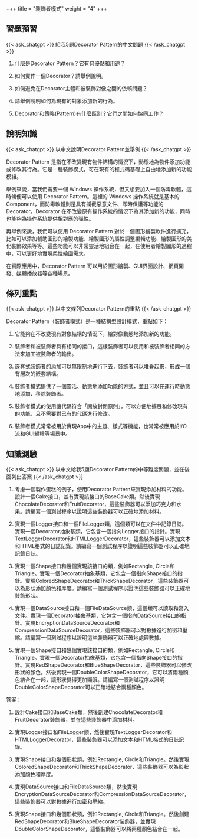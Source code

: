 +++
title = "裝飾者模式"
weight = "4"
+++
## 習題預習
{{< ask_chatgpt >}}
給我5題Decorator Pattern的中文問題
{{< /ask_chatgpt >}}



1. 什麼是Decorator Pattern？它有何優點和用途？

2. 如何實作一個Decorator？請舉例說明。

3. 如何避免在Decorator主體和被裝飾對像之間的依賴問題？

4. 請舉例說明如何為現有的對象添加新的行為。

5. Decorator和策略(Pattern)有什麼區別？它們之間如何協同工作？   

## 說明知識
{{< ask_chatgpt >}}
以中文說明Decorator Pattern並舉例
{{< /ask_chatgpt >}}



Decorator Pattern 是指在不改變現有物件結構的情況下，動態地為物件添加功能或修改其行為。它是一種裝飾模式，可在現有的程式碼基礎上自由地添加新的功能模組。

舉例來說，當我們需要一個 Windows 操作系統，但又想要加入一個防毒軟體，這時候便可以使用 Decorator Pattern。這裡的 Windows 操作系統就是基本的 Component，而防毒軟體則是具有攔截惡意文件、即時保護等功能的 Decorator。Decorator 在不改變原有操作系統的情況下為其添加新的功能，同時也能夠為操作系統提供相對應的彈性。

再舉例來說，我們可以使用 Decorator Pattern 對於一個圖形繪製軟件進行擴充，比如可以添加輔助圖形的繪製功能、繪製圖形的屬性調整編輯功能、繪製圖形的美化裝飾效果等等。這些功能可以非常靈活地組合在一起，在使用者繪製圖形的過程中，可以更好地實現柔性繪圖需求。

在實際應用中，Decorator Pattern 可以用於圖形繪製、GUI界面設計、網頁開發、媒體播放器等各種場景。   

## 條列重點
{{< ask_chatgpt >}}
以中文條列Decorator Pattern的重點
{{< /ask_chatgpt >}}



Decorator Pattern（裝飾者模式）是一種結構型設計模式，重點如下：

1. 它能夠在不改變現有對象結構的情況下，給對像動態地添加新的功能。

2. 裝飾者和被裝飾者具有相同的接口，這樣裝飾者可以使用和被裝飾者相同的方法來加工被裝飾者的輸出。

3. 嵌套式裝飾者的添加可以無限制地進行下去，裝飾者可以堆疊起來，形成一個有層次的嵌套結構。

4. 裝飾者模式提供了一個靈活、動態地添加功能的方式，並且可以在運行時動態地添加、移除裝飾者。

5. 裝飾者模式的使用讓代碼符合「開放封閉原則」，可以方便地擴展和修改現有的功能，且不需要對已有的代碼進行修改。

6. 裝飾者模式常常被用於實現App中的主題、樣式等機能，也常常被應用於I/O流和GUI編程等場景中。   

## 知識測驗
{{< ask_chatgpt >}}
以中文給我5題Decorator Pattern的中等難度問題，並在後面列出答案
{{< /ask_chatgpt >}}



1. 考慮一個製作蛋糕的例子，使用Decorator Pattern來實現添加材料的功能。設計一個Cake接口，並有實現該接口的BaseCake類。然後實現ChocolateDecorator和FruitDecorator，這些裝飾器可以添加巧克力和水果。請編寫一個測試程序以證明這些裝飾器可以正確地添加材料。

2. 實現一個Logger接口和一個FileLogger類，這個類可以在文件中記錄日誌。實現一個Decorator抽象基類，它包含一個指向Logger接口的指針。實現TextLoggerDecorator和HTMLLoggerDecorator，這些裝飾器可以添加文本和HTML格式的日誌記錄。請編寫一個測試程序以證明這些裝飾器可以正確地記錄日誌。

3. 實現一個Shape接口和幾個實現該接口的類，例如Rectangle, Circle和Triangle。實現一個Decorator抽象基類，它包含一個指向Shape接口的指針。實現ColoredShapeDecorator和ThickShapeDecorator，這些裝飾器可以為形狀添加顏色和厚度。請編寫一個測試程序以證明這些裝飾器可以正確地裝飾形狀。

4. 實現一個DataSource接口和一個FileDataSource類，這個類可以讀取和寫入文件。實現一個Decorator抽象基類，它包含一個指向DataSource接口的指針。實現EncryptionDataSourceDecorator和CompressionDataSourceDecorator，這些裝飾器可以對數據進行加密和壓縮。請編寫一個測試程序以證明這些裝飾器可以正確地處理數據。

5. 實現一個Shape接口和幾個實現該接口的類，例如Rectangle, Circle和Triangle。實現一個Decorator抽像基類，它包含一個指向Shape接口的指針。實現RedShapeDecorator和BlueShapeDecorator，這些裝飾器可以修改形狀的顏色。然後實現一個DoubleColorShapeDecorator，它可以將兩種顏色結合在一起，讓形狀變得更加顯眼。請編寫一個測試程序以證明DoubleColorShapeDecorator可以正確地結合兩種顏色。

答案：

1. 設計Cake接口和BaseCake類，然後創建ChocolateDecorator和FruitDecorator裝飾器，並在這些裝飾器中添加材料。

2. 實現Logger接口和FileLogger類，然後實現TextLoggerDecorator和HTMLLoggerDecorator，這些裝飾器可以添加文本和HTML格式的日誌記錄。

3. 實現Shape接口和幾個形狀類，例如Rectangle, Circle和Triangle。然後實現ColoredShapeDecorator和ThickShapeDecorator，這些裝飾器可以為形狀添加顏色和厚度。

4. 實現DataSource接口和FileDataSource類，然後實現EncryptionDataSourceDecorator和CompressionDataSourceDecorator，這些裝飾器可以對數據進行加密和壓縮。

5. 實現Shape接口和幾個形狀類，例如Rectangle, Circle和Triangle。然後創建RedShapeDecorator和BlueShapeDecorator裝飾器，並實現DoubleColorShapeDecorator，這個裝飾器可以將兩種顏色結合在一起。   

